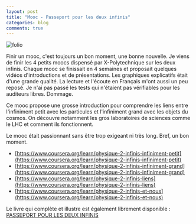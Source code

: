 ```yaml
---
layout: post
title: "Mooc - Passeport pour les deux infinis"
categories: blog
comments: true
---
```


![folio](https://github.com/homeostasie/bouquins/raw/master/_/pics/blog/mooc/infinis.jpg)

Finir un mooc, c'est toujours un bon moment, une bonne nouvelle. Je viens de finir les 4 petits moocs dispensé par X-Polytechnique sur les deux infinis. Chaque mooc se finissait en 4 semaines et proposait quelques vidéos d'introductions et de présentations. Les graphiques explicatifs était d'une grande qualité. La lecture et l'écoute en Français m'ont aussi un peu reposé. Je n'ai pas passé les tests qui n'étaient pas vérifiables pour les auditeurs libres. Dommage.

Ce mooc propose une grosse introduction pour comprendre les liens entre l'infiniment petit avec les particules et l'infiniment grand avec les objets du cosmos. On découvre notamment les gros laboratoires de sciences comme le LHC et comment ils fonctionnent. 

Le mooc était passionnant sans être trop exigeant ni très long. Bref, un bon moment.


* [https://www.coursera.org/learn/physique-2-infinis-infiniment-petit](https://www.coursera.org/learn/physique-2-infinis-infiniment-petit)
* [https://www.coursera.org/learn/physique-2-infinis-infiniment-grand](https://www.coursera.org/learn/physique-2-infinis-infiniment-grand)
* [https://www.coursera.org/learn/physique-2-infinis-liens](https://www.coursera.org/learn/physique-2-infinis-liens)
* [https://www.coursera.org/learn/physique-2-infinis-et-nous](https://www.coursera.org/learn/physique-2-infinis-et-nous)

Le livre qui complète et illustre est également librement disponible : [PASSEPORT POUR LES DEUX INFINIS](/pics/blog/mooc/PasseportPourLesDeuxInfinis_Dunod.pdf)
